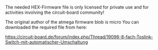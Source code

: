 The needed HEX-Firmware file is only licensed for private use and for activities involving the circuit-board community!

The original author of the atmega firmware blob is micro
You can downloaded the required file from here:

https://circuit-board.de/forum/index.php/Thread/19096-8-fach-Toslink-Switch-mit-automatischer-Umschaltung
